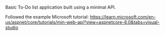 Basic To-Do list application built using a minimal API.

Followed the example Microsoft tutorial:
https://learn.microsoft.com/en-us/aspnet/core/tutorials/min-web-api?view=aspnetcore-8.0&tabs=visual-studio
